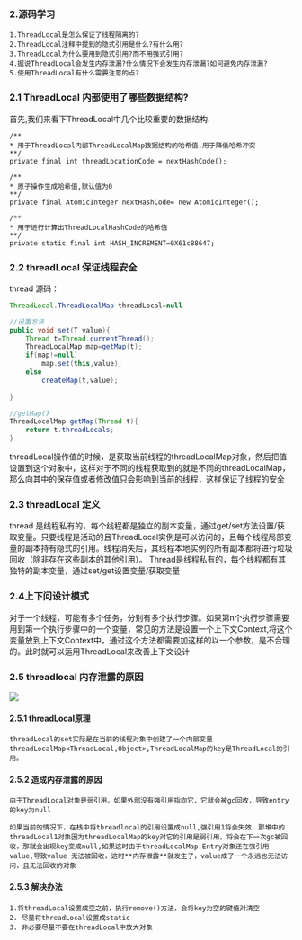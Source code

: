 ### 2.源码学习

    1.ThreadLocal是怎么保证了线程隔离的?
    2.ThreadLocal注释中提到的隐式引用是什么?有什么用?
    3.ThreadLocal为什么要用到隐式引用?而不用强式引用?
    4.据说ThreadLocal会发生内存泄漏?什么情况下会发生内存泄漏?如何避免内存泄漏?
    5.使用ThreadLocal有什么需要注意的点?
### 2.1 ThreadLocal 内部使用了哪些数据结构?
    
首先,我们来看下ThreadLocal中几个比较重要的数据结构.
```
/**
* 用于ThreadLocal内部ThreadLocalMap数据结构的哈希值,用于降低哈希冲突
**/
private final int threadLocationCode = nextHashCode();

/**
* 原子操作生成哈希值,默认值为0
**/
private final AtomicInteger nextHashCode= new AtomicInteger();

/**
* 用于进行计算出ThreadLocalHashCode的哈希值
**/
private static final int HASH_INCREMENT=0X61c88647;

```
### 2.2 threadLocal 保证线程安全
thread 源码：
```java
ThreadLocal.ThreadLocalMap threadLocal=null

//设置方法
public void set(T value){
    Thread t=Thread.currentThread();
    ThreadLocalMap map=getMap(t);
    if(map!=null)
        map.set(this,value);
    else
        createMap(t,value);
    
}

//getMap()
ThreadLocalMap getMap(Thread t){
    return t.threadLocals;
}
```
threadLocal操作值的时候，是获取当前线程的threadLocalMap对象，然后把值设置到这个对象中，这样对于不同的线程获取到的就是不同的threadLocalMap，那么向其中的保存值或者修改值只会影响到当前的线程，这样保证了线程的安全

### 2.3 threadLocal 定义
thread 是线程私有的，每个线程都是独立的副本变量，通过get/set方法设置/获取变量。只要线程是活动的且ThreadLocal实例是可以访问的，且每个线程局部变量的副本持有隐式的引用。线程消失后，其线程本地实例的所有副本都将进行垃圾回收（除非存在这些副本的其他引用）。
Thread是线程私有的，每个线程都有其独特的副本变量，通过set/get设置变量/获取变量

### 2.4上下问设计模式
对于一个线程，可能有多个任务，分别有多个执行步骤。如果第n个执行步骤需要用到第一个执行步骤中的一个变量，常见的方法是设置一个上下文Context,将这个变量放到上下文Context中，通过这个方法都需要加这样的以一个参数，是不合理的。此时就可以运用ThreadLocal来改善上下文设计

### 2.5 threadlocal 内存泄露的原因
![](https://gitee.com/shuanger_nie/images/raw/master/note/java_base/threadlocal.md/230651509230355.png)

#### 2.5.1  threadLocal原理  
    threadLocal的set实际是在当前的线程对象中创建了一个内部变量
    threadLocalMap<ThreadLocal,Object>,ThreadLocalMap的key是ThreadLocal的引用。    
      
#### 2.5.2 造成内存泄露的原因  
    由于ThreadLocal对象是弱引用，如果外部没有强引用指向它，它就会被gc回收，导致entry的key为null
    
    如果当前的情况下，在栈中将threadlocal的引用设置成null,强引用1将会失效，那堆中的threadLocal1对象因为threadLocalMap的key对它的引用是弱引用，将会在下一次gc被回收，那就会出现key变成null,如果这时由于threadLocalMap.Entry对象还在强引用value,导致value 无法被回收，这时**内存泄露**就发生了，value成了一个永远也无法访问，且无法回收的对象
#### 2.5.3 解决办法
    1.将threadLocal设置成空之前，执行remove()方法，会将key为空的键值对清空
    2. 尽量将threadLocal设置成static
    3. 非必要尽量不要在threadLocal中放大对象
   
    

    
